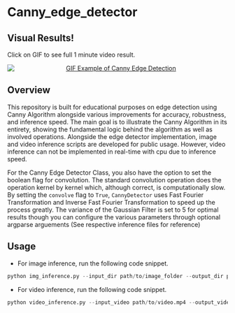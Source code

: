 # Canny_edge_detector
## Visual Results!
Click on GIF to see full 1 minute video result.

<div align="center">
  <a href="https://www.youtube.com/watch?v=7okfMyesJOs&ab_channel=CodeKnight">
    <img src="Video.gif" alt="GIF Example of Canny Edge Detection" style="display: block; margin: 0 auto;" />
  </a>
</div>

## Overview

This repository is built for educational purposes on edge detection using Canny Algorithm alongside various improvements for accuracy, robustness, and inference speed. The main goal is to illustrate the Canny Algorithm in its entirety, showing the fundamental logic behind the algorithm as well as involved operations. Alongside the edge detector implementation, image and video inference scripts are developed for public usage. However, video inference can not be implemented in real-time with cpu due to inference speed. 

For the Canny Edge Detector Class, you also have the option to set the boolean flag for convolution. The standard convolution operation does the operation kernel by kernel which, although correct, is computationally slow. By setting the `convolve` flag to `True`, `CannyDetector` uses Fast Fourier Transformation and Inverse Fast Fourier Transformation to speed up the process greatly. The variance of the Gaussian Filter is set to 5 for optimal results though you can configure the various parameters through optional argparse arguements (See respective inference files for reference)

## Usage
- For image inference, run the following code snippet.

```python
python img_inference.py --input_dir path/to/image_folder --output_dir path/to/output_folder
```

- For video inference, run the following code snippet.

```python
python video_inference.py --input_video path/to/video.mp4 --output_video path/to/output.mp4
```


